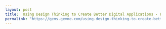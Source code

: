 ```yaml
---
layout: post
title:  Using Design Thinking to Create Better Digital Applications - Focus on Empathy!
permalink: "https://gems.gevme.com/using-design-thinking-to-create-better-digital-applications-focus-on-empathy"
---
```

